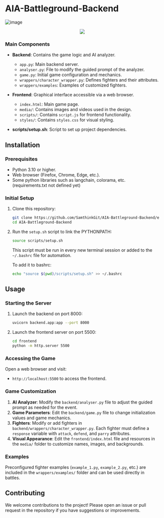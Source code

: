 # AIA-Battleground-Backend
![image](https://github.com/user-attachments/assets/b3e8f897-bf80-4586-840d-bac09119097e)

<div align="center">
  <img src="https://user-images.githubusercontent.com/73097560/115834477-dbab4500-a447-11eb-908a-139a6edaec5c.gif">
</div>

### Main Components

- **Backend**: Contains the game logic and AI analyzer.
  - `app.py`: Main backend server.
  - `analyser.py`: File to modify the guided prompt of the analyzer.
  - `game.py`: Initial game configuration and mechanics.
  - `wrappers/character_wrapper.py`: Defines fighters and their attributes.
  - `wrappers/examples`: Examples of customized fighters.

- **Frontend**: Graphical interface accessible via a web browser.
  - `index.html`: Main game page.
  - `media/`: Contains images and videos used in the design.
  - `scripts/`: Contains `script.js` for frontend functionality.
  - `styles/`: Contains `styles.css` for visual styling.

- **scripts/setup.sh**: Script to set up project dependencies.

## Installation

### Prerequisites

- Python 3.10 or higher.
- Web browser (Firefox, Chrome, Edge, etc.).
- Some python libraries such as langchain, colorama, etc. (requirements.txt not defined yet)
### Initial Setup

1. Clone this repository:
   ```bash
   git clone https://github.com/SamthinkGit/AIA-Battleground-Backend/edit/main/README.md
   cd AIA-Battleground-Backend
   ```

2. Run the `setup.sh` script to link the PYTHONPATH:
   ```bash
   source scripts/setup.sh
   ```
   This script must be run in every new terminal session or added to the `~/.bashrc` file for automation.

   To add it to bashrc:
   ```bash
   echo "source $(pwd)/scripts/setup.sh" >> ~/.bashrc
   ```

## Usage

### Starting the Server

1. Launch the backend on port 8000:
   ```bash
   uvicorn backend.app:app --port 8000
   ```

2. Launch the frontend server on port 5500:
   ```bash
   cd frontend
   python -m http.server 5500
   ```

### Accessing the Game

Open a web browser and visit:
- `http://localhost:5500` to access the frontend.

### Game Customization

1. **AI Analyzer**: Modify the `backend/analyser.py` file to adjust the guided prompt as needed for the event.
2. **Game Parameters**: Edit the `backend/game.py` file to change initialization values and game mechanics.
3. **Fighters**: Modify or add fighters in `backend/wrappers/character_wrapper.py`. Each fighter must define a `response` variable with `attack`, `defend`, and `parry` attributes.
4. **Visual Appearance**: Edit the `frontend/index.html` file and resources in the `media/` folder to customize names, images, and backgrounds.

### Examples

Preconfigured fighter examples (`example_1.py`, `example_2.py`, etc.) are included in the `wrappers/examples/` folder and can be used directly in battles.

## Contributing

We welcome contributions to the project! Please open an issue or pull request in the repository if you have suggestions or improvements.
